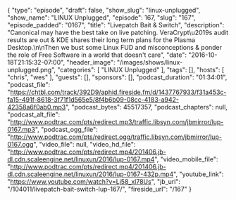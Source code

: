 {
  "type": "episode",
  "draft": false,
  "show_slug": "linux-unplugged",
  "show_name": "LINUX Unplugged",
  "episode": 167,
  "slug": "167",
  "episode_padded": "0167",
  "title": "Livepatch Bait & Switch",
  "description": "Canonical may have the best take on live patching. VeraCrypt\u2019s audit results are out & KDE shares their long term plans for the Plasma Desktop.\n\nThen we bust some Linux FUD and misconceptions & ponder the role of Free Software in a world that doesn't care",
  "date": "2016-10-18T21:15:32-07:00",
  "header_image": "/images/shows/linux-unplugged.png",
  "categories": [
    "LINUX Unplugged"
  ],
  "tags": [],
  "hosts": [
    "chris",
    "wes"
  ],
  "guests": [],
  "sponsors": [],
  "podcast_duration": "01:34:01",
  "podcast_file": "https://chtbl.com/track/392D9/aphid.fireside.fm/d/1437767933/f31a453c-fa15-491f-8618-3f71f1d565e5/8f4b6b09-08cc-4183-a942-42358a6f0ab0.mp3",
  "podcast_bytes": 45517357,
  "podcast_chapters": null,
  "podcast_alt_file": "http://www.podtrac.com/pts/redirect.mp3/traffic.libsyn.com/jbmirror/lup-0167.mp3",
  "podcast_ogg_file": "http://www.podtrac.com/pts/redirect.ogg/traffic.libsyn.com/jbmirror/lup-0167.ogg",
  "video_file": null,
  "video_hd_file": "http://www.podtrac.com/pts/redirect.mp4/201406.jb-dl.cdn.scaleengine.net/linuxun/2016/lup-0167.mp4",
  "video_mobile_file": "http://www.podtrac.com/pts/redirect.mp4/201406.jb-dl.cdn.scaleengine.net/linuxun/2016/lup-0167-432p.mp4",
  "youtube_link": "https://www.youtube.com/watch?v=Lj58_xl78Us",
  "jb_url": "/104011/livepatch-bait-switch-lup-167/",
  "fireside_url": "/167"
}


